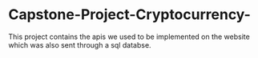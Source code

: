 # Capstone-Project-Cryptocurrency-
This project contains the apis we used to be implemented on the website which was also sent through a sql databse.

